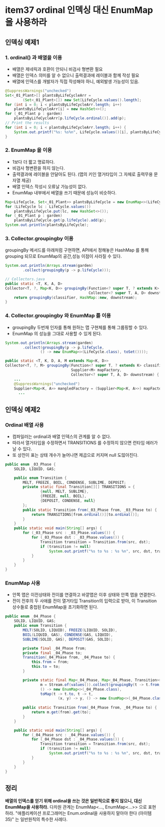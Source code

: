 # item37 ordinal 인덱싱 대신 EnumMap을 사용하라





## 인덱싱 예제1

### 1. ordinal() 과 배열을 이용

- 배열은 제네릭과 호환이 안되니 비검사 형변환 필요
- 배열은 인덱스 의미를 알 수 없으니 출력결과에 레이블과 함께 작성 필요
- 배열에 인덱스를 개발자가 직접 작성해야 하니, 예외발생 가능성이 있음.

~~~java
@SuppressWarnings("unchecked")
Set<_01_Plant>[] plantsByLifeCycleArr =
        (Set<_01_Plant>[]) new Set[LifeCycle.values().length];
for (int i = 0; i < plantsByLifeCycleArr.length; i++)
    plantsByLifeCycleArr[i] = new HashSet<>();
for (_01_Plant p : garden)
    plantsByLifeCycleArr[p.lifeCycle.ordinal()].add(p);
// Print the results
for (int i = 0; i < plantsByLifeCycleArr.length; i++) {
    System.out.printf("%s: %s%n", LifeCycle.values()[i], plantsByLifeCycleArr[i]);
}
~~~



### 2. EnumMap 을 이용

- 1보다 더 짧고 명료하다.
- 비검사 형변환을 하지 않는다.
- 출력결과에 레이블을 안달아도 된다. (맵의 키인 열거타입이 그 자체로 출력무용 문자열 제공)
- 배열 인덱스 작성시 오류날 가능성이 없다.
- EnumMap 내부에서 배열을 쓰기 때문에 성능이 비슷하다.

~~~java
Map<LifeCycle, Set<_01_Plant>> plantsByLifeCycle = new EnumMap<>(LifeCycle.class);
for (LifeCycle lc : LifeCycle.values())
    plantsByLifeCycle.put(lc, new HashSet<>());
for (_01_Plant p : garden)
    plantsByLifeCycle.get(p.lifeCycle).add(p);
System.out.println(plantsByLifeCycle);
~~~



### 3. Collector.groupingby 이용

groupingBy 메서드를 아래처럼 구현하면, API에서 정해놓은 HashMap 를 통해 grouping 되므로 EnumMap의 공간,성능 이점이 사라질 수 있다.

~~~java
System.out.println(Arrays.stream(garden)
        .collect(groupingBy(p -> p.lifeCycle)));
~~~

~~~java
// Collectors.java
public static <T, K, A, D>
Collector<T, ?, Map<K, D>> groupingBy(Function<? super T, ? extends K> classifier,
                                      Collector<? super T, A, D> downstream) {
    return groupingBy(classifier, HashMap::new, downstream);
}
~~~



### 4. Collector.groupingby 와 EnumMap 를 이용

- groupingBy 두번재 인자를 통해 원하는 맵 구현체를 통해 그룹핑할 수 있다.
- EnumMap 의 성능을 그대로 사용할 수 있게 된다.

~~~java
System.out.println(Arrays.stream(garden)
        .collect(groupingBy(p -> p.lifeCycle,
                () -> new EnumMap<>(LifeCycle.class), toSet())));
~~~

~~~java
public static <T, K, D, A, M extends Map<K, D>>
Collector<T, ?, M> groupingBy(Function<? super T, ? extends K> classifier,
                              Supplier<M> mapFactory,
                              Collector<? super T, A, D> downstream) {
    ...
    @SuppressWarnings("unchecked")
    Supplier<Map<K, A>> mangledFactory = (Supplier<Map<K, A>>) mapFactory;
 	  ...
~~~





##  인덱싱 예제2

### Ordinal 배열 사용

- 컴파일러는 ordinal과 배열 인덱스의 관계를 알 수 없다.
- 따라서 열거타입을 수정하면서 TRANSITIONS 를 수정하지 않으면 런타임 에러가 날 수 있다.
- 또 상전이 표는 상태 개수가 늘어나면 제곱으로 커지며 null 도많아진다.

~~~java
public enum _03_Phase {
    SOLID, LIQUID, GAS;

    public enum Transition {
        MELT, FREEZE, BOIL, CONDENSE, SUBLIME, DEPOSIT;
        private static final Transition[][] TRANSITIONS = {
                {null, MELT, SUBLIME},
                {FREEZE, null, BOIL},
                {DEPOSIT, CONDENSE, null}
        };
        public static Transition from(_03_Phase from, _03_Phase to) {
            return TRANSITIONS[from.ordinal()][to.ordinal()];
        }
    }
    public static void main(String[] args) {
        for (_03_Phase src : _03_Phase.values()) {
            for (_03_Phase dst : _03_Phase.values()) {
                Transition transition = Transition.from(src, dst);
                if (transition != null)
                    System.out.printf("%s to %s : %s %n", src, dst, transition);
            }
        }
    }
}
~~~



### EnumMap 사용

- 안쪽 맵은 이전상태와 전이를 연결하고 바깥맵은 이후 상태와 안쪽 맵을 연결한다.
- 전이 전후의 두 사애를 전이 열거타입 Transition의 입력으로 받아, 이 Transition 상수들로 중첩된 EnumMap을 초기화하면 된다.

~~~java
public enum _04_Phase {
    SOLID, LIQUID, GAS;
    public enum Transition {
        MELT(SOLID, LIQUID), FREEZE(LIQUID, SOLID),
        BOIL(LIQUID, GAS), CONDENSE(GAS, LIQUID),
        SUBLIME(SOLID, GAS), DEPOSIT(GAS, SOLID);

        private final _04_Phase from;
        private final _04_Phase to;
        Transition(_04_Phase from, _04_Phase to) {
            this.from = from;
            this.to = to;
        }

        private static final Map<_04_Phase, Map<_04_Phase, Transition>>
                m = Stream.of(values()).collect(groupingBy(t -> t.from,
                () -> new EnumMap<>(_04_Phase.class),
                toMap(t -> t.to, t -> t,
                        (x, y) -> y, () -> new EnumMap<>(_04_Phase.class))));
        
        public static Transition from(_04_Phase from, _04_Phase to) {
            return m.get(from).get(to);
        }
    }

    public static void main(String[] args) {
        for (_04_Phase src : _04_Phase.values()) {
            for (_04_Phase dst : _04_Phase.values()) {
                Transition transition = Transition.from(src, dst);
                if (transition != null)
                    System.out.printf("%s to %s : %s %n", src, dst, transition);
            }
        }
    }
}
~~~







## 정리

**배열의 인덱스를 얻기 위해 ordinal을 쓰는 것은 일반적으로 좋지 않으니, 대신 EnumMap을 사용하라.**
다차원 관계는 EnumMap<..., EnumMap<...>> 으로 표현하라.
"애플리케이션 프로그래머는 Enum.ordinal을 사용하지 말아야 한다 (아이템35)" 는 일반원칙의 특수한 사례다.

